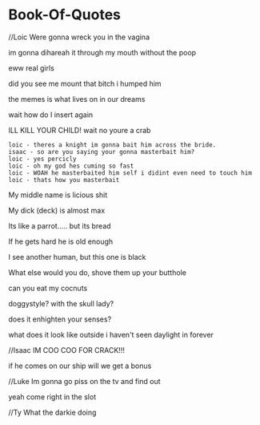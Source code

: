 # Book-Of-Quotes
//Loic
Were gonna wreck you in the vagina

im gonna dihareah it through my mouth without the poop

eww real girls

did you see me mount that bitch i humped him

the memes is what lives on in our dreams

wait how do I insert again

ILL KILL YOUR CHILD! wait no youre a crab

    loic - theres a knight im gonna bait him across the bride.
    isaac - so are you saying your gonna masterbait him?
    loic - yes percicly
    loic - oh my god hes cuming so fast
    loic - WOAH he masterbaited him self i didint even need to touch him
    loic - thats how you masterbait

My middle name is licious shit

My dick (deck) is almost max

Its like a parrot..... but its bread

If he gets hard he is old enough

I see another human, but this one is black

What else would you do, shove them up your butthole

can you eat my cocnuts

doggystyle? with the skull lady?

does it enhighten your senses?

what does it look like outside i haven't seen daylight in forever

//Isaac
IM COO COO FOR CRACK!!!

if he comes on our ship will we get a bonus

//Luke
Im gonna go piss on the tv and find out

yeah come right in the slot

//Ty
What the darkie doing
